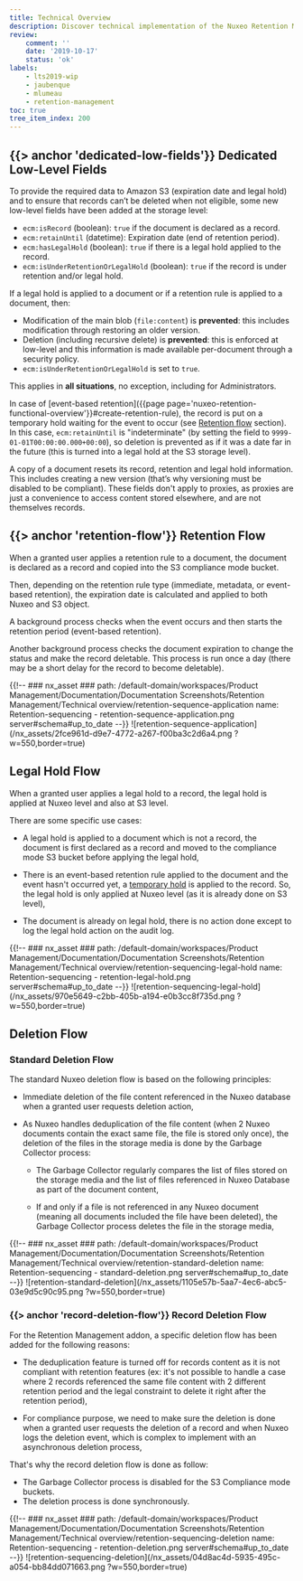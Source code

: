 ```yaml
---
title: Technical Overview
description: Discover technical implementation of the Nuxeo Retention Management addon.
review:
    comment: ''
    date: '2019-10-17'
    status: 'ok'
labels:
    - lts2019-wip
    - jaubenque
    - mlumeau
    - retention-management
toc: true
tree_item_index: 200
---
```



## {{> anchor 'dedicated-low-fields'}} Dedicated Low-Level Fields

To provide the required data to Amazon S3 (expiration date and legal hold) and to ensure that records can’t be deleted when not eligible, some new low-level fields have been added at the storage level:

- `ecm:isRecord` (boolean): `true` if the document is declared as a record.
- `ecm:retainUntil` (datetime): Expiration date (end of retention period).
- `ecm:hasLegalHold` (boolean): `true` if there is a legal hold applied to the record.
- `ecm:isUnderRetentionOrLegalHold` (boolean): `true` if the record is under retention and/or legal hold.

If a legal hold is applied to a document or if a retention rule is applied to a document, then:

- Modification of the main blob (`file:content`) is **prevented**: this includes modification through restoring an older version.
- Deletion (including recursive delete) is **prevented**: this is enforced at low-level and this information is made available per-document through a security policy.
- `ecm:isUnderRetentionOrLegalHold` is set to `true`.

This applies in **all situations**, no exception, including for Administrators.

In case of [event-based retention]({{page page='nuxeo-retention-functional-overview'}}#create-retention-rule), the record is put on a temporary hold waiting for the event to occur (see [Retention flow](#retention-flow) section). In this case, `ecm:retainUntil` is "indeterminate" (by setting the field to `9999-01-01T00:00:00.000+00:00`), so deletion is prevented as if it was a date far in the future (this is turned into a legal hold at the S3 storage level).

A copy of a document resets its record, retention and legal hold information. This includes creating a new version (that’s why versioning must be disabled to be compliant).
These fields don't apply to proxies, as proxies are just a convenience to access content stored elsewhere, and are not themselves records.

## {{> anchor 'retention-flow'}} Retention Flow

When a granted user applies a retention rule to a document, the document is declared as a record and copied into the S3 compliance mode bucket.

Then, depending on the retention rule type (immediate, metadata, or event-based retention), the expiration date is calculated and applied to both Nuxeo and S3 object.

A background process checks when the event occurs and then starts the retention period (event-based retention).

Another background process checks the document expiration to change the status and make the record deletable. This process is run once a day (there may be a short delay for the record to become deletable).

{{!--     ### nx_asset ###
    path: /default-domain/workspaces/Product Management/Documentation/Documentation Screenshots/Retention Management/Technical overview/retention-sequence-application
    name: Retention-sequencing - retention-sequence-application.png
    server#schema#up_to_date
--}}
![retention-sequence-application](/nx_assets/2fce961d-d9e7-4772-a267-f00ba3c2d6a4.png ?w=550,border=true)

## Legal Hold Flow

When a granted user applies a legal hold to a record, the legal hold is applied at Nuxeo level and also at S3 level.

There are some specific use cases:

- A legal hold is applied to a document which is not a record, the document is first declared as a record and moved to the compliance mode S3 bucket before applying the legal hold,

- There is an event-based retention rule applied to the document and the event hasn't occurred yet, a [temporary hold](#dedicated-low-fields) is applied to the record. So, the legal hold is only applied at Nuxeo level (as it is already done on S3 level),

- The document is already on legal hold, there is no action done except to log the legal hold action on the audit log.

{{!--     ### nx_asset ###
    path: /default-domain/workspaces/Product Management/Documentation/Documentation Screenshots/Retention Management/Technical overview/retention-sequencing-legal-hold
    name: Retention-sequencing - retention-legal-hold.png
    server#schema#up_to_date
--}}
![retention-sequencing-legal-hold](/nx_assets/970e5649-c2bb-405b-a194-e0b3cc8f735d.png ?w=550,border=true)

## Deletion Flow

### Standard Deletion Flow

The standard Nuxeo deletion flow is based on the following principles:

- Immediate deletion of the file content referenced in the Nuxeo database when a granted user requests deletion action,

- As Nuxeo handles deduplication of the file content (when 2 Nuxeo documents contain the exact same file, the file is stored only once), the deletion of the files in the storage media is done by the Garbage Collector process:

  - The Garbage Collector regularly compares the list of files stored on the storage media and the list of files referenced in Nuxeo Database as part of the document content,

  - If and only if a file is not referenced in any Nuxeo document (meaning all documents included the file have been deleted), the Garbage Collector process deletes the file in the storage media,

{{!--     ### nx_asset ###
    path: /default-domain/workspaces/Product Management/Documentation/Documentation Screenshots/Retention Management/Technical overview/retention-standard-deletion
    name: Retention-sequencing - standard-deletion.png
      server#schema#up_to_date
--}}
![retention-standard-deletion](/nx_assets/1105e57b-5aa7-4ec6-abc5-03e9d5c90c95.png ?w=550,border=true)

### {{> anchor 'record-deletion-flow'}} Record Deletion Flow

For the Retention Management addon, a specific deletion flow has been added for the following reasons:

- The deduplication feature is turned off for records content as it is not compliant with retention features (ex: it's not possible to handle a case where 2 records referenced the same file content with 2 different retention period and the legal constraint to delete it right after the retention period),

- For compliance purpose, we need to make sure the deletion is done when a granted user requests the deletion of a record and when Nuxeo logs the deletion event, which is complex to implement with an asynchronous deletion process,

That's why the record deletion flow is done as follow:

- The Garbage Collector process is disabled for the S3 Compliance mode buckets.
- The deletion process is done synchronously.

{{!--     ### nx_asset ###
    path: /default-domain/workspaces/Product Management/Documentation/Documentation Screenshots/Retention Management/Technical overview/retention-sequencing-deletion
    name: Retention-sequencing - retention-deletion.png
    server#schema#up_to_date
--}}
![retention-sequencing-deletion](/nx_assets/04d8ac4d-5935-495c-a054-bb84dd071663.png ?w=550,border=true)
